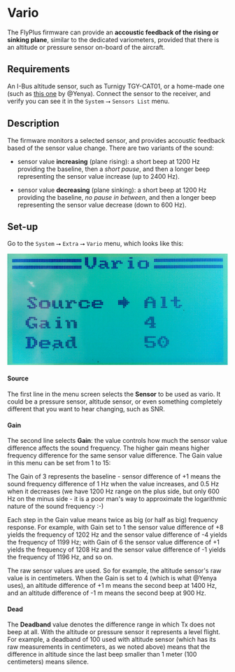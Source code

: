Vario
==

The FlyPlus firmware can provide an **accoustic feedback of the
rising or sinking plane**, similar to the dedicated variometers,
provided that there is an altitude or pressure sensor on-board
of the aircraft.


Requirements
---

An I-Bus altitude sensor, such as Turnigy TGY-CAT01, or a home-made
one (such as
[this one](https://github.com/Yenya/ibus-altitude-sensor) by @Yenya).
Connect the sensor to the receiver, and verify you can see it in
the `System` ⭢ `Sensors List` menu.


Description
---

The firmware monitors a selected sensor, and provides accoustic
feedback based of the sensor value change. There are two variants of the
sound:

* sensor value **increasing** (plane rising): a short beep at 1200 Hz providing
	the baseline, then a _short pause_, and then a longer beep representing
	the sensor value increase (up to 2400 Hz).

* sensor value **decreasing** (plane sinking): a short beep at 1200 Hz providing
	the baseline, _no pause in between_, and then a longer beep representing
	the sensor value decrease (down to 600 Hz).


Set-up
---

Go to the `System` ⭢ `Extra` ⭢ `Vario` menu, which looks like this:

![Vario Menu](vario.jpg)


#### Source #####

The first line in the menu screen selects the **Sensor** to be used
as vario. It could be a pressure sensor, altitude sensor, or even
something completely different that you want to hear changing, such
as SNR.


#### Gain ####

The second line selects **Gain**: the value controls how much the sensor
value difference affects the sound frequency. The higher gain means
higher frequency difference for the same sensor value difference.
The Gain value in this menu can be set from 1 to 15:

The Gain of 3 represents the baseline - sensor difference of +1
means the sound frequency difference of 1 Hz when the value increases,
and 0.5 Hz when it decreases (we have 1200 Hz range on the plus side, but only
600 Hz on the minus side - it is a poor man's way to approximate the
logarithmic nature of the sound frequency :-)

Each step in the Gain value means twice as big (or half as big) frequency
response. For example, with Gain set to 1 the sensor value difference of
+8 yields the frequency of 1202 Hz and the sensor value difference of
-4 yields the frequency of 1199 Hz; with Gain of 6 the sensor value
difference of +1 yields the frequency of 1208 Hz and the sensor value
difference of -1 yields the frequency of 1196 Hz, and so on.

The raw sensor values are used. So for example, the altitude sensor's raw
value is in centimeters. When the Gain is set to 4 (which is what @Yenya
uses), an altitude difference of +1 m means the second beep at 1400 Hz,
and an altitude difference of -1 m means the second beep at 900 Hz.


#### Dead ####

The **Deadband** value denotes the difference range in which Tx does not beep
at all. With the altitude or pressure sensor it represents a level flight.
For example, a deadband of 100 used with altitude sensor (which has its
raw measurements in centimeters, as we noted above) means that the difference
in altitude since the last beep smaller than 1 meter (100 centimeters)
means silence.


